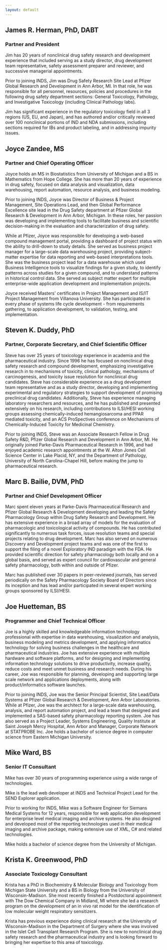 ```yaml
---
layout: default
---
```


James R. Herman, PhD, DABT
--------------------------

### Partner and President

Jim has 20 years of nonclinical drug safety research and development experience
that included serving as a study director, drug development team representative,
safety assessment preparer and reviewer, and successive managerial appointments.

Prior to joining INDS, Jim was Drug Safety Research Site Lead at Pfizer Global
Research and Development in Ann Arbor, MI. In that role, he was responsible for
all personnel, resources, policies and procedures in the following drug safety
department sections: General Toxicology, Pathology, and Investigative Toxicology
(including Clinical Pathology labs).

Jim has significant experience in the regulatory toxicology field in all 3
regions (US, EU, and Japan), and has authored and/or critically reviewed over
100 nonclinical portions of IND and NDA submissions, including sections required
for IBs and product labeling, and in addressing impurity issues.

Joyce Zandee, MS
----------------

### Partner and Chief Operating Officer

Joyce holds an MS in Biostatistics from University of Michigan and a BS in
Mathematics from Hope College. She has more than 20 years of experience in drug
safety, focused on data analysis and visualization, data warehousing, report
automation, resource analysis, and business modeling.

Prior to joining INDS, Joyce was Director of Business & Project Management, Site
Operations Lead, and then Global Performance Excellence site lead in the Drug
Safety department at Pfizer Global Research & Development in Ann Arbor,
Michigan. In these roles, her passion was developing and implementing tools to
facilitate business and scientific decision-making in the evaluation and
characterization of drug safety.

While at Pfizer, Joyce was responsible for developing a web-based compound
management portal, providing a dashboard of project status with the ability to
drill-down to study details. She served as business project manager for a
large-scale data warehousing project, providing subject-matter expertise for
data reporting and web-based interpretations tools. She was the business project
lead for a data warehouse which used Business Intelligence tools to visualize
findings for a given study, to identify patterns across studies for a given
compound, and to understand patterns in historical control data. She served as
subject matter expert for multiple enterprise-wide application development and
implementation projects.

Joyce received Masters' certificates in Project Management and IS/IT Project
Management from Villanova University. She has participated in every phase of
systems life cycle development - from requirements gathering, to application
development, to validation, testing, and implementation.

Steven K. Duddy, PhD
--------------------

### Partner, Corporate Secretary, and Chief Scientific Officer

Steve has over 25 years of toxicology experience in academia and the
pharmaceutical industry. Since 1996 he has focused on nonclinical drug safety
research and compound development, emphasizing investigative research in to
mechanisms of toxicity, clinical pathology, mechanisms of carcinogenesis, and
toxicity issue resolution for nonclinical drug candidates. Steve has
considerable experience as a drug development team representative and as a study
director, developing and implementing experimental and regulatory strategies to
support development of promising preclinical drug candidates. Additionally,
Steve has experience managing laboratory researchers and resources, and he has
published and presented extensively on his research, including contributions to
ILSI/HESI working groups assessing chemically-induced hemangiosarcoma and PPAR
mediated toxicity, and an ACS ProSpectives conference on Mechanisms of
Chemically-Induced Toxicity for Medicinal Chemistry.

Prior to joining INDS, Steve was an Associate Research Fellow in Drug Safety
R&D, Pfizer Global Research and Development in Ann Arbor, MI. He originally
joined Parke-Davis Pharmaceutical Research in 1996, and had enjoyed academic
research appointments at the W. Alton Jones Cell Science Center in Lake Placid,
NY, and the Department of Pathology, University of North Carolina-Chapel Hill,
before making the jump to pharmaceutical research.

Marc B. Bailie, DVM, PhD
------------------------

### Partner and Chief Development Officer

Marc spent eleven years at Parke-Davis Pharmaceutical Research and Pfizer Global
Research & Development developing and leading the Safety Pharmacology Group
within Drug Safety Research and Development. He has extensive experience in a
broad array of models for the evaluation of pharmacologic and toxicological
activity of compounds. He has contributed significantly to numerous task forces,
issue resolution teams and special projects relating to drug development. Marc
has also served on numerous Discovery and Development project teams and was one
of the first to support the filing of a novel Exploratory IND paradigm with the
FDA. He provided scientific direction for safety pharmacology both locally and
on a global basis, and served as expert council for cardiovascular and general
safety pharmacology, both within and outside of Pfizer.

Marc has published over 30 papers in peer-reviewed journals, has served
periodically on the Safety Pharmacology Society Board of Directors since its
inception and has lead and/or participated in several expert working groups
sponsored by ILSI/HESI.

Joe Huetteman, BS
-----------------

### Programmer and Chief Technical Officer

Joe is a highly skilled and knowledgeable information technology professional
with expertise in data warehousing, visualization and analysis, business
modeling and metrics development, and applying informatics technology for
solving business challenges in the healthcare and pharmaceutical industries. Joe
has extensive experience with multiple hardware and software platforms, and for
designing and implementing information technology solutions to drive
productivity, increase quality, reduce costs and meet unmet business and
research needs. During his career, Joe was responsible for planning, developing
and supporting large scale network and applications deployments, along with
product/informatics software launches.

Prior to joining INDS, Joe was the Senior Principal Scientist, Site Lead/Data
Systems at Pfizer Global Research & Development, Ann Arbor Laboratories. While
at Pfizer, Joe was the architect for a large-scale data warehousing, analysis,
and report automation project, and lead a team that designed and implemented a
SAS-based safety pharmacology reporting system. Joe has also served as a Project
Leader, Systems Engineering, Quality Institute at Saint Joseph Mercy Hospital,
Ann Arbor and Manager, Corporate Network at STATPROBE Inc. Joe holds a bachelor
of science degree in computer science from Eastern Michigan University.

Mike Ward, BS
-------------

### Senior IT Consultant

Mike has over 30 years of programming experience using a wide range of
technologies.

Mike is the lead web developer at INDS and Technical Project Lead for the SEND
Explorer application.

Prior to working for INDS, Mike was a Software Engineer for Siemans Medical
Systems for 12 years, responsible for web application development for enterprise
level medical imaging and archive systems. He also designed and developed most
of the reporting technologies used in their medical imaging and archive package,
making extensive use of XML, C\# and related technologies.

Mike holds a bachelor of science degree from the University of Michigan.

Krista K. Greenwood, PhD
------------------------

### Associate Toxicology Consultant

Krista has a PhD in Biochemistry & Molecular Biology and Toxicology from
Michigan State University and a BS in Biology from the University of
Wisconsin-Madison. She most recently finished a Postdoctoral appointment with
The Dow Chemical Company in Midland, MI where she led a research program on the
development of an in vivo rat model for the identification of low molecular
weight respiratory sensitizers.

Krista has previous experience doing clinical research at the University of
Wisconsin-Madison in the Department of Surgery where she was involved in the
Islet Cell Transplant Research Program. She is new to nonclinical drug safety
research and the pharmaceutical industry and is looking forward to bringing her
expertise to this area of toxicology.
